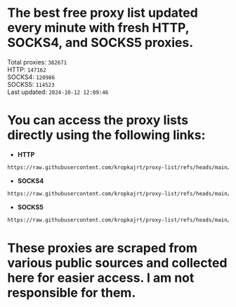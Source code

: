 # The best free proxy list updated every minute with fresh HTTP, SOCKS4, and SOCKS5 proxies.

Total proxies: `382671`  
HTTP: `147162`  
SOCKS4: `120986`  
SOCKS5: `114523`  
Last updated: `2024-10-12 12:09:46`  

# You can access the proxy lists directly using the following links:

- **HTTP**

```bash
https://raw.githubusercontent.com/kropkajrt/proxy-list/refs/heads/main/http.txt
```

- **SOCKS4**

```bash
https://raw.githubusercontent.com/kropkajrt/proxy-list/refs/heads/main/socks4.txt
```

- **SOCKS5**

```bash
https://raw.githubusercontent.com/kropkajrt/proxy-list/refs/heads/main/socks5.txt
```

# These proxies are scraped from various public sources and collected here for easier access. I am not responsible for them.